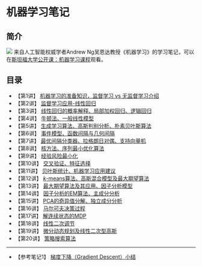 # 机器学习笔记

## 简介
![](https://github.com/winner1207/notes-machine-learning/raw/master/resource/info.png)
来自人工智能权威学者Andrew Ng吴恩达教授《机器学习》的学习笔记，可以在[斯坦福大学公开课：机器学习课程](斯坦福大学公开课：机器学习课程 "http://open.163.com/special/opencourse/machinelearning.html")观看。

## 目录
- 【第1讲】 [机器学习的准备知识，监督学习 vs 无监督学习介绍](lecture01.md)
- 【第2讲】 [监督学习应用-线性回归](lecture02.md)
- 【第3讲】 [线性回归的概率解释、局部加权回归、逻辑回归](lecture03.md)
- 【第4讲】 [牛顿法、一般线性模型](lecture04.md)
- 【第5讲】 [生成学习算法、高斯判别分析、朴素贝叶斯算法](lecture05.md)
- 【第6讲】 [事件模型、函数间隔与几何间隔](lecture06.md)
- 【第7讲】 [最优间隔分类器、拉格朗日对偶、支持向量机](lecture07.md)
- 【第8讲】 [核方法、序列最小优化算法](lecture08.md)
- 【第9讲】 [经验风险最小化](lecture09.md)
- 【第10讲】 [交叉验证、特征选择](lecture10.md)
- 【第11讲】 [贝叶斯统计、机器学习应用建议](lecture11.md)
- 【第12讲】 [$k$-means算法、高斯混合模型及最大期望算法](lecture12.md)
- 【第13讲】 [最大期望算法及其应用、因子分析模型](lecture13.md)
- 【第14讲】 [因子分析的EM算法、主成分分析](lecture14.md)
- 【第15讲】 [PCA的奇异值分解、独立成分分析](lecture15.md)
- 【第16讲】 [马尔可夫决策过程](lecture16.md)
- 【第17讲】 [解连续状态的MDP](lecture17.md)
- 【第18讲】 [线性二次调节](lecture18.md)
- 【第19讲】 [微分动态规划及线性二次型高斯](lecture19.md)
- 【第20讲】 [策略搜索算法](lecture20.md)

---
- 【参考笔记1】 [梯度下降（Gradient Descent）小结](gradient-descent.md)




